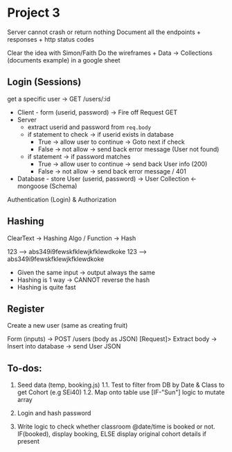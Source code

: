 # Project 3

Server cannot crash or return nothing
Document all the endpoints + responses + http status codes

Clear the idea with Simon/Faith
Do the wireframes + Data -> Collections (documents example) in a google sheet

## Login (Sessions)

get a specific user -> GET /users/:id

- Client - form (userid, password) -> Fire off Request GET
- Server
  - extract userid and password from `req.body`
  - if statement to check -> if userid exists in database
    - True -> allow user to continue -> Goto next if check
    - False -> not allow -> send back error message (User not found)
  - if statement -> if password matches
    - True -> allow user to continue -> send back User info (200)
    - False -> not allow -> send back error message / 401
- Database - store User (userid, password) -> User Collection <-mongoose (Schema)

Authentication (Login) & Authorization

## Hashing

ClearText -> Hashing Algo / Function -> Hash

123 --> abs349i9fewskfklewjkfklewdkoke
123 --> abs349i9fewskfklewjkfklewdkoke

- Given the same input -> output always the same
- Hashing is 1 way -> CANNOT reverse the hash
- Hashing is quite fast

## Register

Create a new user (same as creating fruit)

Form (inputs) -> POST /users (body as JSON) [Request]> Extract body -> Insert into database -> send User JSON


## To-dos:
1. Seed data (temp, booking.js)
  1.1.  Test to filter from DB by Date & Class to get Cohort (e.g SEi40)
  1.2.  Map onto <td> table use [IF-"Sun"] logic to mutate array

2. Login and hash password

3. Write logic to check whether classroom @date/time is booked or not. IF(booked), display booking, ELSE display original cohort details if present
